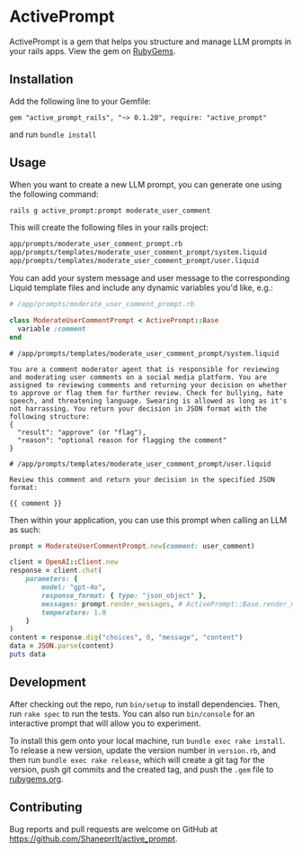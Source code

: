 # ActivePrompt

ActivePrompt is a gem that helps you structure and manage LLM prompts in your rails apps. View the gem on [RubyGems](https://rubygems.org/gems/active_prompt_rails).

## Installation

Add the following line to your Gemfile:

```Gemfile
gem "active_prompt_rails", "~> 0.1.20", require: "active_prompt"
```

and run `bundle install`

## Usage

When you want to create a new LLM prompt, you can generate one using the following command:

```bash
rails g active_prompt:prompt moderate_user_comment
```

This will create the following files in your rails project:

```bash
app/prompts/moderate_user_comment_prompt.rb
app/prompts/templates/moderate_user_comment_prompt/system.liquid
app/prompts/templates/moderate_user_comment_prompt/user.liquid
```

You can add your system message and user message to the corresponding Liquid template files and include any dynamic variables you'd like, e.g.:

```ruby
# /app/prompts/moderate_user_comment_prompt.rb

class ModerateUserCommentPrompt < ActivePrompt::Base
  variable :comment
end
```

```liquid
# /app/prompts/templates/moderate_user_comment_prompt/system.liquid

You are a comment moderator agent that is responsible for reviewing and moderating user comments on a social media platform. You are assigned to reviewing comments and returning your decision on whether to approve or flag them for further review. Check for bullying, hate speech, and threatening language. Swearing is allowed as long as it's not harrassing. You return your decision in JSON format with the following structure: 
{
  "result": "approve" (or "flag"),
  "reason": "optional reason for flagging the comment"
}
```

```liquid
# /app/prompts/templates/moderate_user_comment_prompt/user.liquid

Review this comment and return your decision in the specified JSON format:

{{ comment }}
```

Then within your application, you can use this prompt when calling an LLM as such:

```ruby
prompt = ModerateUserCommentPrompt.new(comment: user_comment)

client = OpenAI::Client.new
response = client.chat(
    parameters: {
        model: "gpt-4o",
        response_format: { type: "json_object" },
        messages: prompt.render_messages, # ActivePrompt::Base.render_messages returns OpenAI formatted message data
        temperature: 1.0
    }
)
content = response.dig("choices", 0, "message", "content")
data = JSON.parse(content)
puts data
```

## Development

After checking out the repo, run `bin/setup` to install dependencies. Then, run `rake spec` to run the tests. You can also run `bin/console` for an interactive prompt that will allow you to experiment.

To install this gem onto your local machine, run `bundle exec rake install`. To release a new version, update the version number in `version.rb`, and then run `bundle exec rake release`, which will create a git tag for the version, push git commits and the created tag, and push the `.gem` file to [rubygems.org](https://rubygems.org).

## Contributing

Bug reports and pull requests are welcome on GitHub at https://github.com/Shaneprrlt/active_prompt.
